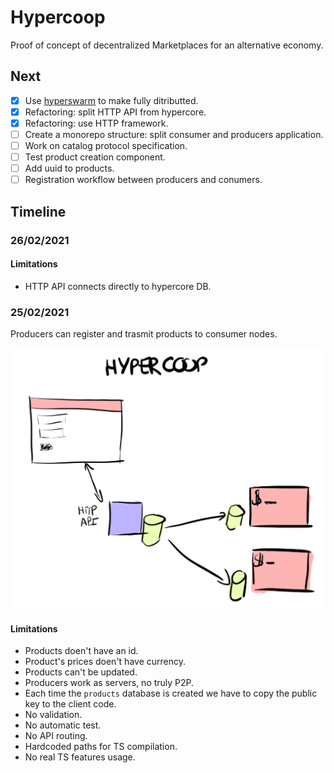 # Hypercoop

Proof of concept of decentralized Marketplaces for an alternative economy.

## Next

- [x] Use [hyperswarm](https://github.com/hyperswarm/hyperswarm) to make fully ditributted.
- [x] Refactoring: split HTTP API from hypercore.
- [x] Refactoring: use HTTP framework.
- [ ] Create a monorepo structure: split consumer and producers application.
- [ ] Work on catalog protocol specification.
- [ ] Test product creation component.
- [ ] Add uuid to products.
- [ ] Registration workflow between producers and conumers.

## Timeline


### 26/02/2021


#### Limitations

- HTTP API connects directly to hypercore DB.

### 25/02/2021

Producers can register and trasmit products to consumer nodes.

![Product creation](/doc/img/hypercoop-20210225.png)

#### Limitations

- Products doen't have an id.
- Product's prices doen't have currency.
- Products can't be updated.
- Producers work as servers, no truly P2P.
- Each time the `products` database is created we have to copy the public key to the client code.
- No validation.
- No automatic test.
- No API routing.
- Hardcoded paths for TS compilation.
- No real TS features usage.